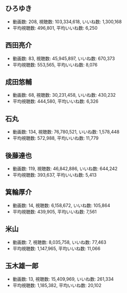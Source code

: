 ## ひろゆき

-   動画数: 208, 視聴数: 103,334,618, いいね数: 1,300,168
-   平均視聴数: 496,801, 平均いいね数: 6,250

## 西田亮介

-   動画数: 83, 視聴数: 45,945,897, いいね数: 670,373
-   平均視聴数: 553,565, 平均いいね数: 8,076

## 成田悠輔

-   動画数: 68, 視聴数: 30,231,458, いいね数: 430,232
-   平均視聴数: 444,580, 平均いいね数: 6,326

## 石丸

-   動画数: 134, 視聴数: 76,780,521, いいね数: 1,578,448
-   平均視聴数: 572,988, 平均いいね数: 11,779

## 後藤達也

-   動画数: 119, 視聴数: 46,842,886, いいね数: 644,242
-   平均視聴数: 393,637, 平均いいね数: 5,413

## 箕輪厚介

-   動画数: 14, 視聴数: 6,158,672, いいね数: 105,864
-   平均視聴数: 439,905, 平均いいね数: 7,561

## 米山

-   動画数: 7, 視聴数: 8,035,758, いいね数: 77,463
-   平均視聴数: 1,147,965, 平均いいね数: 11,066

## 玉木雄一郎

-   動画数: 13, 視聴数: 15,409,969, いいね数: 261,334
-   平均視聴数: 1,185,382, 平均いいね数: 20,102
